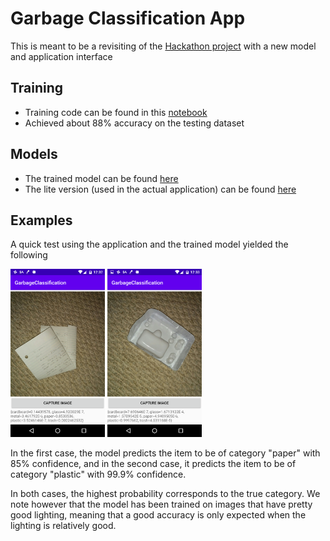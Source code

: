 # Garbage Classification App

This is meant to be a revisiting of the [Hackathon project](https://github.com/ProjectNexus02/GarbageDetection) with a new model and application interface

## Training
- Training code can be found in this [notebook](model_training/garbage_classification.ipynb)
- Achieved about 88% accuracy on the testing dataset

## Models
- The trained model can be found [here](https://drive.google.com/file/d/1zXDqdxios0rDFndcceX997IItjR29LUS/view?usp=sharing)
- The lite version (used in the actual application) can be found [here](android_app/app/src/main/assets/models)

## Examples
A quick test using the application and the trained model yielded the following

<img src="examples/paper.png" width="30%" height="30%" />
<img src="examples/plastic.png" width="30%" height="30%" />

In the first case, the model predicts the item to be of category "paper" with 85% confidence, and 
in the second case, it predicts the item to be of category "plastic" with 99.9% confidence.

In both cases, the highest probability corresponds to the true category. We note however that 
the model has been trained on images that have pretty good lighting, meaning that a good 
accuracy is only expected when the lighting is relatively good.
